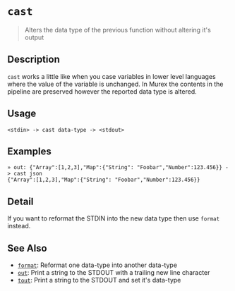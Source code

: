 # `cast`

> Alters the data type of the previous function without altering it's output

## Description

`cast` works a little like when you case variables in lower level languages
where the value of the variable is unchanged. In Murex the contents in
the pipeline are preserved however the reported data type is altered.

## Usage

```
<stdin> -> cast data-type -> <stdout>
```

## Examples

```
» out: {"Array":[1,2,3],"Map":{"String": "Foobar","Number":123.456}} -> cast json
{"Array":[1,2,3],"Map":{"String": "Foobar","Number":123.456}}
```

## Detail

If you want to reformat the STDIN into the new data type then use `format`
instead.

## See Also

* [`format`](../commands/format.md):
  Reformat one data-type into another data-type
* [`out`](../commands/out.md):
  Print a string to the STDOUT with a trailing new line character
* [`tout`](../commands/tout.md):
  Print a string to the STDOUT and set it's data-type